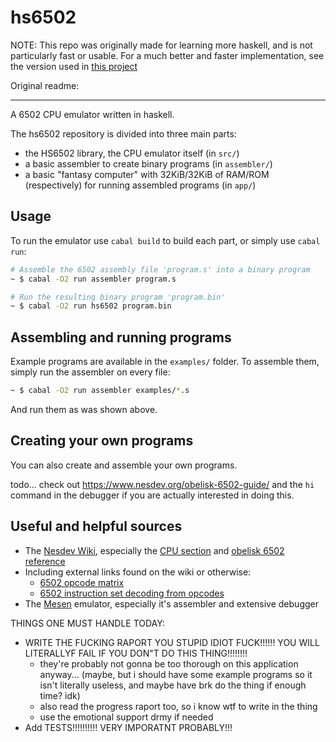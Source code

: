 # hs6502

NOTE: This repo was originally made for learning more haskell, and is not particularly fast or usable. For a much better and faster implementation, see the version used in [this project](https://github.com/iskake/rfce)

Original readme:

---

A 6502 CPU emulator written in haskell.

The hs6502 repository is divided into three main parts:

- the HS6502 library, the CPU emulator itself (in `src/`)
- a basic assembler to create binary programs (in `assembler/`)
- a basic "fantasy computer" with 32KiB/32KiB of RAM/ROM (respectively) for running assembled programs (in `app/`)

## Usage

To run the emulator use `cabal build` to build each part, or simply use `cabal run`:

``` sh
# Assemble the 6502 assembly file 'program.s' into a binary program
~ $ cabal -O2 run assembler program.s

# Run the resulting binary program 'program.bin'
~ $ cabal -O2 run hs6502 program.bin
```

## Assembling and running programs

Example programs are available in the `examples/` folder. To assemble them, simply run the assembler on every file:

```sh
~ $ cabal -O2 run assembler examples/*.s
```

And run them as was shown above.

## Creating your own programs

You can also create and assemble your own programs.

todo... check out https://www.nesdev.org/obelisk-6502-guide/ and the `hi` command in the debugger if you are actually interested in doing this.


## Useful and helpful sources

- The [Nesdev Wiki](https://www.nesdev.org/wiki/Nesdev_Wiki), especially the [CPU section](https://www.nesdev.org/wiki/CPU) and [obelisk 6502 reference](https://www.nesdev.org/obelisk-6502-guide/)
- Including external links found on the wiki or otherwise:
    - [6502 opcode matrix](https://www.oxyron.de/html/opcodes02.html)
    - [6502 instruction set decoding from opcodes](https://llx.com/Neil/a2/opcodes.html#ins02)
- The [Mesen](https://www.github.com/SourMesen/Mesen2) emulator, especially it's assembler and extensive debugger



THINGS ONE MUST HANDLE TODAY:
- WRITE THE FUCKING RAPORT YOU STUPID IDIOT FUCK!!!!!! YOU WILL LITERALLYF FAIL IF YOU DON"T DO THIS THING!!!!!!!!
    - they're probably not gonna be too thorough on this application anyway... (maybe, but i should have some example programs so it isn't literally useless, and maybe have brk do the thing if enough time? idk)
    - also read the progress raport too, so i know wtf to write in the thing
    - use the emotional support drmy if needed
- Add TESTS!!!!!!!!!! VERY IMPORATNT PROBABLY!!!